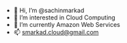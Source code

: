 - 👋 Hi, I’m @sachinmarkad
- 👀 I’m interested in Cloud Computing
- 🌱 I’m currently Amazon Web Services
- 📫 smarkad.cloud@gmail.com

<!---
sachinmarkad/sachinmarkad is a ✨ special ✨ repository because its `README.md` (this file) appears on your GitHub profile.
You can click the Preview link to take a look at your changes.
--->
